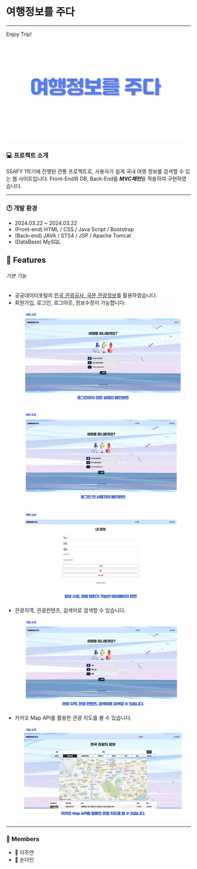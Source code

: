 # 여행정보를 주다
---
Enjoy Trip!
![LOGO](/imgs/LOGO.png)

### 💻 프로젝트 소개
SSAFY 1학기에 진행된 관통 프로젝트로, 사용자가 쉽게 국내 여행 정보를 검색할 수 있는 웹 사이트입니다.
Front-End와 DB, Back-End를 ***MVC패턴***을 적용하여 구현하였습니다.

---
### 🕐 개발 환경
- 2024.03.22 ~ 2024.03.22
- (Front-end) HTML  / CSS / Java Script / Bootstrap 
- (Back-end) JAVA / STS4 / JSP / Apache Tomcat 
- (DataBase) MySQL
## 📝 Features
###### 기본 기능
- 공공데이터포털의 [한국 관광공사, 국문 관광정보](https://www.data.go.kr/data/15101578/openapi.do)를 활용하였습니다.
- 회원가입, 로그인, 로그아웃, 정보수정이 가능합니다.
![001](/imgs/001.jpg)
![002](/imgs/002.jpg)
![003](/imgs/003.jpg)
- 관광지역, 관광컨텐츠, 검색어로 검색할 수 있습니다.
![004](/imgs/004.jpg)
- 카카오 Map API를 활용한 관광 지도를 볼 수 있습니다.
![005](/imgs/005.jpg)
---
### 🏃 Members
- 👨 이주연
- 👩 손다인
